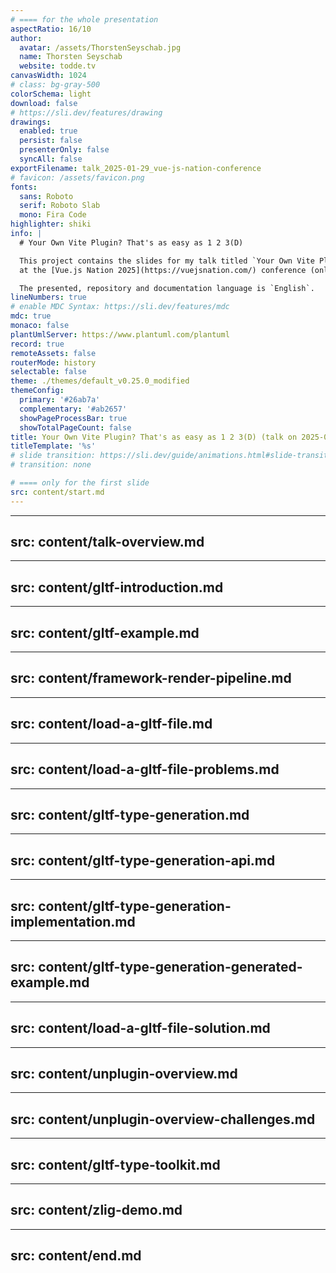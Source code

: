 ```yaml
---
# ==== for the whole presentation
aspectRatio: 16/10
author:
  avatar: /assets/ThorstenSeyschab.jpg
  name: Thorsten Seyschab
  website: todde.tv
canvasWidth: 1024
# class: bg-gray-500
colorSchema: light
download: false
# https://sli.dev/features/drawing
drawings:
  enabled: true
  persist: false
  presenterOnly: false
  syncAll: false
exportFilename: talk_2025-01-29_vue-js-nation-conference
# favicon: /assets/favicon.png
fonts:
  sans: Roboto
  serif: Roboto Slab
  mono: Fira Code
highlighter: shiki
info: |
  # Your Own Vite Plugin? That's as easy as 1 2 3(D)

  This project contains the slides for my talk titled `Your Own Vite Plugin? That's as easy as 1 2 3(D)` on 2025-01-29
  at the [Vue.js Nation 2025](https://vuejsnation.com/) conference (online).

  The presented, repository and documentation language is `English`.
lineNumbers: true
# enable MDC Syntax: https://sli.dev/features/mdc
mdc: true
monaco: false
plantUmlServer: https://www.plantuml.com/plantuml
record: true
remoteAssets: false
routerMode: history
selectable: false
theme: ./themes/default_v0.25.0_modified
themeConfig:
  primary: '#26ab7a'
  complementary: '#ab2657'
  showPageProcessBar: true
  showTotalPageCount: false
title: Your Own Vite Plugin? That's as easy as 1 2 3(D) (talk on 2025-01-29 at the Vue.js Nation conference (online))
titleTemplate: '%s'
# slide transition: https://sli.dev/guide/animations.html#slide-transitions
# transition: none

# ==== only for the first slide
src: content/start.md
---
```


---
src: content/talk-overview.md
---

---
src: content/gltf-introduction.md
---

---
src: content/gltf-example.md
---

---
src: content/framework-render-pipeline.md
---

---
src: content/load-a-gltf-file.md
---

---
src: content/load-a-gltf-file-problems.md
---

---
src: content/gltf-type-generation.md
---

---
src: content/gltf-type-generation-api.md
---

---
src: content/gltf-type-generation-implementation.md
---

---
src: content/gltf-type-generation-generated-example.md
---

---
src: content/load-a-gltf-file-solution.md
---

---
src: content/unplugin-overview.md
---

---
src: content/unplugin-overview-challenges.md
---

---
src: content/gltf-type-toolkit.md
---

---
src: content/zlig-demo.md
---

---
src: content/end.md
---
